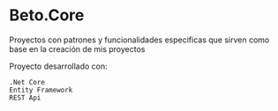 # Beto.Core
Proyectos con patrones y funcionalidades especificas que sirven como base en la creación de mis proyectos

Proyecto desarrollado con:

	.Net Core
	Entity Framework
	REST Api
